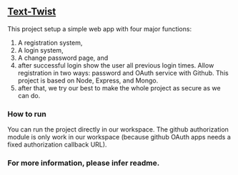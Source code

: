 ## [Text-Twist](https://ide.c9.io/zhangqx/project22)

This project setup a simple web app with four major functions: 
1. A registration system, 
2. A login system, 
3. A change password page, and 
4. after successful login show the user all previous login times. Allow registration in two ways: password and OAuth service with Github. This project is based on Node, Express, and Mongo. 
5. after that, we try our best to make the whole project as secure as we can do.

### How to run

You can run the project directly in our workspace. The github authorization module is only work in our workspace (because github OAuth apps needs a fixed authorization callback URL).

### For more information, please infer readme.
